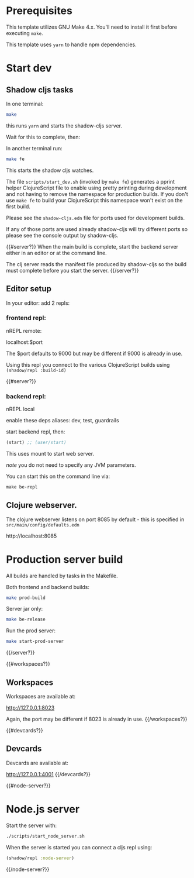 # Prerequisites

This template utilizes GNU Make 4.x. You'll need to install it first 
before executing `make`.

This template uses `yarn` to handle npm dependencies.

# Start dev

## Shadow cljs tasks

In one terminal:

```bash
make
```
this runs `yarn` and starts the shadow-cljs server.

Wait for this to complete, then:

In another terminal run:
```bash
make fe
```
This starts the shadow cljs watches.

The file `scripts/start_dev.sh` (invoked by `make fe`) generates a pprint helper ClojureScript file to enable using 
pretty printing during development and not having to remove the namespace for production builds. 
If you don't use `make fe` to build your ClojureScript this namespace won't exist on the first build.

Please see the `shadow-cljs.edn` file for ports used for development builds.

If any of those ports are used already shadow-cljs will try different ports so please see the console output 
by shadow-cljs.

{{#server?}}
When the main build is complete, start the backend server either in an editor or at the command line.

The clj server reads the manifest file produced by shadow-cljs so the build must complete before you start the server.
{{/server?}}

## Editor setup

In your editor:
add 2 repls:

### frontend repl:

nREPL remote:

  localhost:$port
  
The $port defaults to 9000 but may be different if 9000 is already in use.

Using this repl you connect to the various ClojureScript builds using `(shadow/repl :build-id)`

{{#server?}}
### backend repl:

nREPL local

enable these deps aliases: dev, test, guardrails

start backend repl, then:

```clojure
(start) ;; (user/start)
```
This uses mount to start web server.

_note_ you do not need to specify any JVM parameters.

You can start this on the command line via:

```clojure
make be-repl
```

## Clojure webserver.

The clojure webserver listens on port 8085 by default - this is specified in `src/main/config/defaults.edn`

http://localhost:8085

# Production server build

All builds are handled by tasks in the Makefile.


Both frontend and backend builds:
```bash
make prod-build
```

Server jar only:

```bash
make be-release
```

Run the prod server:
```bash
make start-prod-server
```
{{/server?}}

{{#workspaces?}}
## Workspaces
Workspaces are available at:

http://127.0.0.1:8023

Again, the port may be different if 8023 is already in use.
{{/workspaces?}}

{{#devcards?}}
## Devcards
Devcards are available at:

http://127.0.0.1:4001
{{/devcards?}}

{{#node-server?}}
# Node.js server

Start the server with:
```bash
./scripts/start_node_server.sh
```

When the server is started you can connect a cljs repl using:

```clojure
(shadow/repl :node-server)
```
{{/node-server?}}
